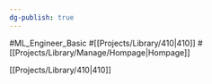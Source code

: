```yaml
---
dg-publish: true
---
```

#ML_Engineer_Basic #[[Projects/Library/410\|410]] #[[Projects/Library/Manage/Hompage\|Hompage]]


[[Projects/Library/410\|410]]